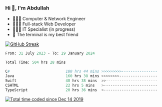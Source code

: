 <h3>Hi 👋, I'm Abdullah</h3>

- 👷🏼‍♂️ Computer & Network Engineer
- 👨🏻‍💻 Full-stack Web Developer
- 👨🏻‍💻 IT Specialist (in progress)
- 🖤 The terminal is my best friend

[![GitHub Streak](https://streak-stats.demolab.com?user=al3bad&theme=transparent&date_format=j%20M%5B%20Y%5D)](https://git.io/streak-stats)

<!--START_SECTION:waka-->

```python
From: 31 July 2023 - To: 29 January 2024

Total Time: 504 hrs 28 mins

C#                         180 hrs 44 mins >>>>>>>>>----------------   35.61 %
Java                       160 hrs 38 mins >>>>>>>>-----------------   31.65 %
Swift                      48 hrs 38 mins  >>-----------------------   09.58 %
CSHTML                     22 hrs 5 mins   >------------------------   04.35 %
TypeScript                 20 hrs 36 mins  >------------------------   04.06 %
```

<!--END_SECTION:waka-->

<p>
  <a href="https://wakatime.com/@ce2a2aac-0d6b-4d65-b864-8a4bcaf12967"><img src="https://wakatime.com/badge/user/ce2a2aac-0d6b-4d65-b864-8a4bcaf12967.svg" alt="Total time coded since Dec 14 2019" /></a>
</p>
